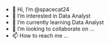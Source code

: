 - 👋 Hi, I’m @spacecat24
- 👀 I’m interested in Data Analyst
- 🌱 I’m currently learning Data Analyst
- 💞️ I’m looking to collaborate on ...
- 📫 How to reach me ...

<!---
spacecat24/spacecat24 is a ✨ special ✨ repository because its `README.md` (this file) appears on your GitHub profile.
You can click the Preview link to take a look at your changes.
--->
